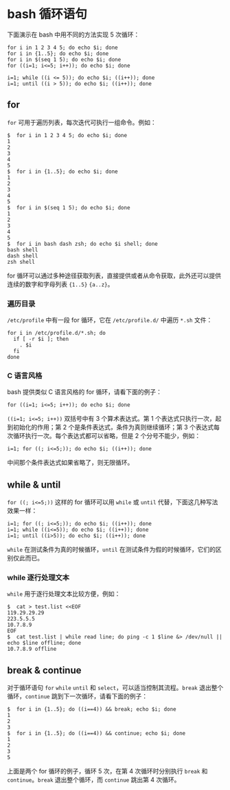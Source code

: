 # bash 循环语句

下面演示在 bash 中用不同的方法实现 5 次循环：

``` shell
for i in 1 2 3 4 5; do echo $i; done
for i in {1..5}; do echo $i; done
for i in $(seq 1 5); do echo $i; done
for ((i=1; i<=5; i++)); do echo $i; done

i=1; while ((i <= 5)); do echo $i; ((i++)); done
i=1; until ((i > 5)); do echo $i; ((i++)); done
```

## for

`for` 可用于遍历列表，每次迭代可执行一组命令。例如：

``` shell-session
$  for i in 1 2 3 4 5; do echo $i; done
1
2
3
4
5
$  for i in {1..5}; do echo $i; done
1
2
3
4
5
$  for i in $(seq 1 5); do echo $i; done
1
2
3
4
5
$  for i in bash dash zsh; do echo $i shell; done
bash shell
dash shell
zsh shell
```

for 循环可以通过多种途径获取列表，直接提供或者从命令获取，此外还可以提供连续的数字和字母列表 `{1..5}` `{a..z}`。

### 遍历目录

`/etc/profile` 中有一段 for 循环，它在 `/etc/profile.d/` 中遍历 `*.sh` 文件：

``` shell
for i in /etc/profile.d/*.sh; do
  if [ -r $i ]; then
    . $i
  fi
done
```

### C 语言风格

bash 提供类似 C 语言风格的 for 循环，请看下面的例子：

``` shell
for ((i=1; i<=5; i++)); do echo $i; done
```

`((i=1; i<=5; i++))` 双括号中有 3 个算术表达式。第 1 个表达式只执行一次，起到初始化的作用；第 2 个是条件表达式，条件为真则继续循环；第 3 个表达式每次循环执行一次。每个表达式都可以省略，但是 2 个分号不能少，例如：

``` shell
i=1; for ((; i<=5;)); do echo $i; ((i++)); done
```

中间那个条件表达式如果省略了，则无限循环。

## while & until

`for ((; i<=5;))` 这样的 for 循环可以用 `while` 或 `until` 代替，下面这几种写法效果一样：

``` shell
i=1; for ((; i<=5;)); do echo $i; ((i++)); done
i=1; while ((i<=5)); do echo $i; ((i++)); done
i=1; until ((i>5)); do echo $i; ((i++)); done
```

`while` 在测试条件为真的时候循环，`until` 在测试条件为假的时候循环，它们的区别仅此而已。

### while 逐行处理文本

`while` 用于逐行处理文本比较方便，例如：

``` shell-session
$  cat > test.list <<EOF                                                                  
119.29.29.29
223.5.5.5
10.7.8.9
EOF
$  cat test.list | while read line; do ping -c 1 $line &> /dev/null || echo $line offline; done
10.7.8.9 offline
```

## break & continue

对于循环语句 `for` `while` `until` 和 `select`，可以适当控制其流程。`break` 退出整个循环，`continue` 跳到下一次循环，请看下面的例子：

``` shell-session
$  for i in {1..5}; do ((i==4)) && break; echo $i; done
1
2
3
$  for i in {1..5}; do ((i==4)) && continue; echo $i; done
1
2
3
5
```

上面是两个 for 循环的例子，循环 5 次，在第 4 次循环时分别执行 `break` 和 `continue`。`break` 退出整个循环，而 `continue` 跳出第 4 次循环。